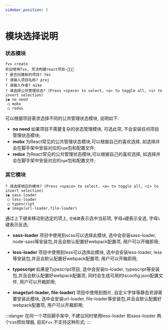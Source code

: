 ```yaml
---
sidebar_position: 3
---
```


# 模块选择说明

### 状态模块 

```shell
fvx create
欢迎使用fvx, 灵活构建react项目~🎉🎉🎉
? 是否创建新的项目? Yes
? 请输入项目名称? proj
? 请输入作者? mike
? 请选择公共管理状态? (Press <space> to select, <a> to toggle all, <i> to invert selection)
❯◉ no need
 ◯ mobx
 ◯ redux
```
可以根据项目需求选择不同的公共管理状态模块, 说明如下:
- <strong>no need</strong> 如果项目不需要复杂的状态管理模块, 可选此项, 不会安装任何项目管理状态模块;
- <strong>mobx</strong>  为React常见的公共管理状态模块,可以根据自己的喜欢选择, 如选择并会在脚手架中安装对应的`npm`包和配置文件;
- <strong>redux</strong>  为React常见的公共管理状态模块,可以根据自己的喜欢选择, 如选择并会在脚手架中安装对应的`npm`包和配置文件;

### 其它模块

```shell
? 请选择相应的模块? (Press <space> to select, <a> to toggle all, <i> to invert selection)
❯◉ sass-loader
 ◯ less-loader
 ◯ typescript
 ◉ image(url-loader,file-loader)
```

通过上下键来移动到选定的项上, `空格键`表示选中当前项, 字母`a`键表示全选, 字母`i`键表示反选;

- <strong>sass-loader</strong> 项目中使用到scss可以选择此模块, 选中会安装<a>sass-loader</a>, <a>node-sass</a>等安装包,并且会默认配置好<a>webpack</a>配置项, 用户可以开箱即用;

- <strong>less-loader</strong> 项目中使用到less可以选择此模块, 选中会安装<a>less-loader</a>, <a>less</a>等安装包,并且会默认配置好<a>webpack</a>配置项, 用户可以开箱即用;
- <strong>typescript</strong> 如果是<a>Typescript</a>项目, 选中会安装<a>ts-loader</a>, <a>typescript</a>等安装包,并且会默认配置好<a>webpack</a>配置项, 同时会生成可用的<a>tsconfig.json</a>配置文件, 用户可以开箱即用;
- <strong>image(url-loader, file-loader)</strong> 项目中使用到图片, 自定义字体等静态资源需要安装此模块, 选中会安装<a>url-loader</a>, <a>file-loader</a>等安装包,并且会默认配置好<a>webpack</a>配置项, 用户可以开箱即用;


:::danger
在同一个项目脚手架中, 不建议同时使用less-loader 和sass-loader 两个css预处理器, 目前`Fvx` 不支持这种形式;
:::

